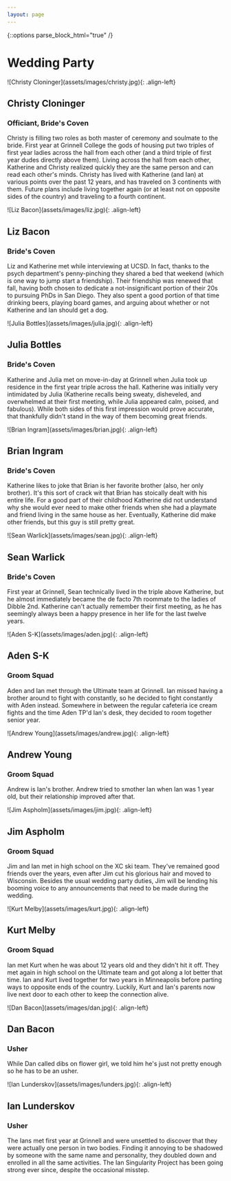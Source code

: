 ```yaml
---
layout: page
---
```


{::options parse_block_html="true" /}

# Wedding Party

<section class="bios">
![Christy Cloninger](assets/images/christy.jpg){: .align-left}

## Christy Cloninger
### Officiant, Bride's Coven

Christy is filling two roles as both master of ceremony and soulmate to the bride. First year at Grinnell College the gods of housing put two triples of first year ladies across the hall from each other (and a third triple of first year dudes directly above them). Living across the hall from each other, Katherine and Christy realized quickly they are the same person and can read each other's minds. Christy has lived with Katherine (and Ian)  at various points over the past 12 years, and has traveled on 3 continents with them. Future plans include living together again (or at least not on opposite sides of the country) and traveling to a fourth continent.
</section>

<section class="bios">
![Liz Bacon](assets/images/liz.jpg){: .align-left}

## Liz Bacon
### Bride's Coven

Liz and Katherine met while interviewing at UCSD. In fact, thanks to the psych department's penny-pinching they shared a bed that weekend (which is one way to jump start a friendship). Their friendship was renewed that fall, having both chosen to dedicate a not-insignificant portion of their 20s to pursuing PhDs in San Diego. They also spent a good portion of that time drinking beers, playing board games, and arguing about whether or not Katherine and Ian should get a dog.
</section>

<section class="bios">
![Julia Bottles](assets/images/julia.jpg){: .align-left}

## Julia Bottles
### Bride's Coven

Katherine and Julia met on move-in-day at Grinnell when Julia took up residence in the first year triple across the hall. Katherine was initially very intimidated by Julia (Katherine recalls being sweaty, disheveled, and overwhelmed at their first meeting, while Julia appeared calm, poised, and fabulous). While both sides of this first impression would prove accurate, that thankfully didn't stand in the way of them becoming great friends.
</section>

<section class="bios">
![Brian Ingram](assets/images/brian.jpg){: .align-left}

## Brian Ingram
### Bride's Coven

Katherine likes to joke that Brian is her favorite brother (also, her only brother). It's this sort of crack wit that Brian has stoically dealt with his entire life. For a good part of their childhood Katherine did not understand why she would ever need to make other friends when she had a playmate and friend living in the same house as her. Eventually, Katherine did make other friends, but this guy is still pretty great.
</section>

<section class="bios">
![Sean Warlick](assets/images/sean.jpg){: .align-left}

## Sean Warlick
### Bride's Coven

First year at Grinnell, Sean technically lived in the triple above Katherine, but he almost immediately became the de facto 7th roommate to the ladies of Dibble 2nd. Katherine can't actually remember their first meeting, as he has seemingly always been a happy presence in her life for the last twelve years.
</section>

<section class="bios">
![Aden S-K](assets/images/aden.jpg){: .align-left}

## Aden S-K
### Groom Squad

Aden and Ian met through the Ultimate team at Grinnell. Ian missed having a brother around to fight with constantly, so he decided to fight constantly with Aden instead. Somewhere in between the regular cafeteria ice cream fights and the time Aden TP'd Ian's desk, they decided to room together senior year.
</section>

<section class="bios">
![Andrew Young](assets/images/andrew.jpg){: .align-left}

## Andrew Young
### Groom Squad

Andrew is Ian's brother. Andrew tried to smother Ian when Ian was 1 year old, but their relationship improved after that.
</section>

<section class="bios">
![Jim Aspholm](assets/images/jim.jpg){: .align-left}

## Jim Aspholm
### Groom Squad

Jim and Ian met in high school on the XC ski team. They've remained good friends over the years, even after Jim cut his glorious hair and moved to Wisconsin. Besides the usual wedding party duties, Jim will be lending his booming voice to any announcements that need to be made during the wedding.
</section>

<section class="bios">
![Kurt Melby](assets/images/kurt.jpg){: .align-left}

## Kurt Melby
### Groom Squad

Ian met Kurt when he was about 12 years old and they didn't hit it off. They met again in high school on the Ultimate team and got along a lot better that time. Ian and Kurt lived together for two years in Minneapolis before parting ways to opposite ends of the country. Luckily, Kurt and Ian's parents now live next door to each other to keep the connection alive.
</section>

<section class="bios">
![Dan Bacon](assets/images/dan.jpg){: .align-left}

## Dan Bacon
### Usher

While Dan called dibs on flower girl, we told him he's just not pretty enough so he has to be an usher.
</section>

<section class="bios">
![Ian Lunderskov](assets/images/lunders.jpg){: .align-left}

## Ian Lunderskov
### Usher

The Ians met first year at Grinnell and were unsettled to discover that they were actually one person in two bodies. Finding it annoying to be shadowed by someone with the same name and personality, they doubled down and enrolled in all the same activities. The Ian Singularity Project has been going strong ever since, despite the occasional misstep.
</section>
